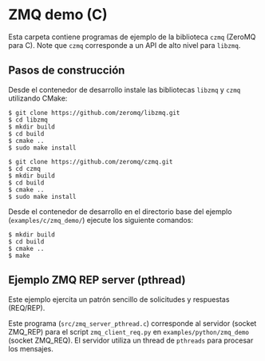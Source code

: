 # ZMQ demo (C)

Esta carpeta contiene programas de ejemplo de la biblioteca `czmq` (ZeroMQ para C). Note que `czmq` corresponde a un API de alto nivel para `libzmq`.

## Pasos de construcción
Desde el contenedor de desarrollo instale las bibliotecas `libzmq` y `czmq` utilizando CMake:

```console
$ git clone https://github.com/zeromq/libzmq.git
$ cd libzmq
$ mkdir build
$ cd build
$ cmake ..
$ sudo make install
```

```console
$ git clone https://github.com/zeromq/czmq.git
$ cd czmq
$ mkdir build
$ cd build
$ cmake ..
$ sudo make install
```

Desde el contenedor de desarrollo en el directorio base del ejemplo (`examples/c/zmq_demo/`) ejecute los siguiente comandos:

```console
$ mkdir build
$ cd build
$ cmake ..
$ make
```

## Ejemplo ZMQ REP server (pthread)

Este ejemplo ejercita un patrón sencillo de solicitudes y respuestas (REQ/REP).

Este programa (`src/zmq_server_pthread.c`) corresponde al servidor (socket ZMQ_REP) para el script `zmq_client_req.py` en `examples/python/zmq_demo` (socket ZMQ_REQ). El servidor utiliza un thread de ``pthreads`` para procesar los mensajes.
